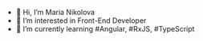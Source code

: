 - 👋 Hi, I’m Maria Nikolova
- 👀 I’m interested in Front-End Developer
- 🌱 I’m currently learning #Angular, #RxJS, #TypeScript 
<!--- - 💞️ I’m looking to collaborate on ...
- 📫 How to reach me ... --->

<!---
mimsim/mimsim is a ✨ special ✨ repository because its `README.md` (this file) appears on your GitHub profile.
You can click the Preview link to take a look at your changes.
--->
